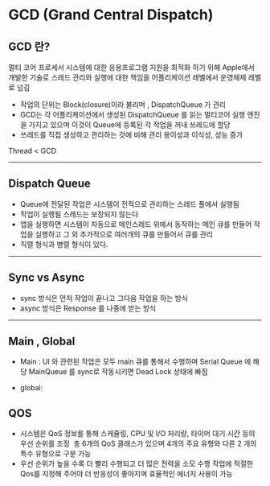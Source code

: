 #  GCD (Grand Central Dispatch)


## GCD 란?

멀티 코어 프로세서 시스템에 대한 응용프로그램 지원을 최적화 하기 위해 Apple에서 개발한 기술로 스레드 관리와 실행에 대한 책임을 어플리케이션 레벨에서 운영체제 레벨로 넘김 

* 작업의 단위는 Block(closure)이라 불리며 , DispatchQueue 가 관리 
*  GCD는 각 어플리케이션에서 생성된 DispatchQueue 를 읽는 멀티코어 실행 엔진을 가지고 있으며 이것이  Queue에 등록된 각 작업을 꺼내 쓰레드에 할당 
* 쓰레드를 직접 생성하고 관리하는 것에 비해 관리 용이성과 이식성, 성능 증가 

 Thread < GCD
 
 ---
 
 ## Dispatch Queue

* Queue에 전달된 작업은 시스템이 전적으로 관리하는 스레드 풀에서 실행됨
* 작업이 실행될 스레드는 보장되지 않는다 
* 앱을 실행하면 시스템이 자동으로 메인스레드 위에서 동작하는 메인 큐를 만들어 작업을 실행하고 그 외 추가적으로 여러개의 큐를 만들어서 큐를 관리 
* 직렬 형식과 병렬 형식이 있다. 


---
## Sync vs Async 

* sync 방식은 먼저 작업이 끝나고 그다음 작업을 하는 방식 
* async 방식은 Response 를 나중에 받는 방식 


---
## Main , Global

* Main : UI 와 관련된 작업은 모두 main 큐를 통해서 수행하며 Serial Queue 에 해당 
            MainQueue 를 sync로 작동시키면 Dead Lock 상태에 빠짐


* global: 


## QOS

* 시스템은 QoS 정보를 통해 스케쥴링, CPU 및 I/O 처리량, 타이머 대기 시간 등의 우선 순위를 조정  총 6개의 QoS 클래스가 있으며 4개의 주요 유형와 다른 2 개의 특수 유형으로 구분 가능
* 우선 순위가 높을 수록 더 빨리 수행되고 더 많은 전력을 소모 
수행 작업에 적절한 Qos를 지정해 주어야 더 반응성이 좋아지며 효율적인 에너지 사용이 가능 
